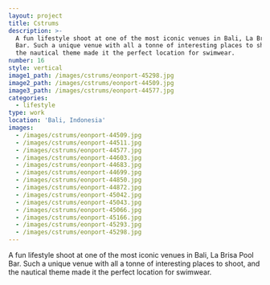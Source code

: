 ```yaml
---
layout: project
title: Cstrums
description: >-
  A fun lifestyle shoot at one of the most iconic venues in Bali, La Brisa Pool
  Bar. Such a unique venue with all a tonne of interesting places to shoot and
  the nautical theme made it the perfect location for swimwear.
number: 16
style: vertical
image1_path: /images/cstrums/eonport-45298.jpg
image2_path: /images/cstrums/eonport-44509.jpg
image3_path: /images/cstrums/eonport-44577.jpg
categories:
  - lifestyle
type: work
location: 'Bali, Indonesia'
images:
  - /images/cstrums/eonport-44509.jpg
  - /images/cstrums/eonport-44511.jpg
  - /images/cstrums/eonport-44577.jpg
  - /images/cstrums/eonport-44603.jpg
  - /images/cstrums/eonport-44683.jpg
  - /images/cstrums/eonport-44699.jpg
  - /images/cstrums/eonport-44850.jpg
  - /images/cstrums/eonport-44872.jpg
  - /images/cstrums/eonport-45042.jpg
  - /images/cstrums/eonport-45043.jpg
  - /images/cstrums/eonport-45066.jpg
  - /images/cstrums/eonport-45166.jpg
  - /images/cstrums/eonport-45293.jpg
  - /images/cstrums/eonport-45298.jpg
---
```


A fun lifestyle shoot at one of the most iconic venues in Bali, La Brisa Pool Bar. Such a unique venue with all a tonne of interesting places to shoot, and the nautical theme made it the perfect location for swimwear.&nbsp;
